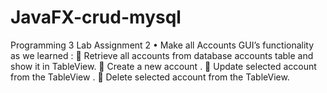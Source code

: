 # JavaFX-crud-mysql
Programming 3 Lab
Assignment 2
•	Make all Accounts GUI’s functionality as we learned :
	Retrieve all accounts from database accounts table and show it in TableView.
	Create a new account .
	Update selected account from the TableView .
	Delete selected account from the TableView.
